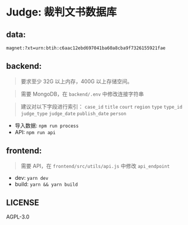 # Judge: 裁判文书数据库

## data:

`magnet:?xt=urn:btih:c6aac12ebd697041ba60a8cba9f7326155921fae`

## backend:

> 要求至少 32G 以上内存，400G 以上存储空间。

> 需要 MongoDB，在 `backend/.env` 中修改连接字符串

> 建议对以下字段进行索引：
>  `case_id` `title` `court` `region` `type` `type_id` `judge_type` `judge_date` `publish_date` `person`

- 导入数据: `npm run process`
- API: `npm run api`

## frontend:

> 需要 API，在 `frontend/src/utils/api.js` 中修改 `api_endpoint`

- dev: `yarn dev`
- build: `yarn && yarn build`

## LICENSE

AGPL-3.0